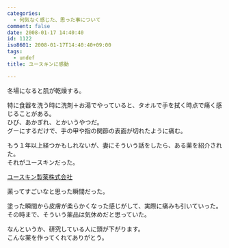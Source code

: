 ```yaml
---
categories:
  - 何気なく感じた、思った事について
comment: false
date: 2008-01-17 14:40:40
id: 1122
iso8601: 2008-01-17T14:40:40+09:00
tags:
  - undef
title: ユースキンに感動

---
```


<div class="entry-body">
                                 <p>冬場になると肌が乾燥する。</p>

<p>特に食器を洗う時に洗剤＋お湯でやっていると、タオルで手を拭く時点で痛く感じることがある。<br />
ひび、あかぎれ、とかいうやつだ。<br />
グーにするだけで、手の甲や指の関節の表面が切れたように痛む。</p>

<p>もう１年以上経つかもしれないが、妻にそういう話をしたら、ある薬を紹介された。<br />
それがユースキンだった。</p>

<p><a href="http://www.yuskin.co.jp/">ユースキン製薬株式会社</a></p>

<p>薬ってすごいなと思った瞬間だった。</p>

<p>塗った瞬間から皮膚が柔らかくなった感じがして、実際に痛みも引いていった。<br />
その時まで、そういう薬品は気休めだと思っていた。</p>

<p>なんというか、研究している人に頭が下がります。<br />
こんな薬を作ってくれてありがとう。<br /></p>
                              </div>
    	